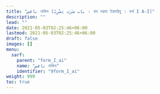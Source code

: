 ```yaml
---
title: "ناقص নাকিস [باب ضَرَبَ يَضْرِبُ । বাব দরাবা ইয়াদরিবু । ফর্ম I A-I]"
description: ""
lead: ""
date: 2021-05-03T02:25:46+06:00
lastmod: 2021-05-03T02:25:46+06:00
draft: false
images: []
menu: 
  sarf:
    parent: "form_I_ai"
    name: "ناقص নাকিস"
    identifier: "9form_I_ai"
weight: 999
toc: true
---
```



